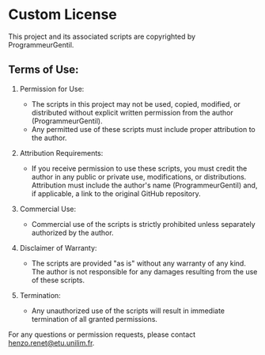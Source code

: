 # Custom License

This project and its associated scripts are copyrighted by ProgrammeurGentil.

## Terms of Use:

1. Permission for Use:
   - The scripts in this project may not be used, copied, modified, or distributed without explicit written permission from the author (ProgrammeurGentil).
   - Any permitted use of these scripts must include proper attribution to the author.

2. Attribution Requirements:
   - If you receive permission to use these scripts, you must credit the author in any public or private use, modifications, or distributions. Attribution must include the author's name (ProgrammeurGentil) and, if applicable, a link to the original GitHub repository.

3. Commercial Use:
   - Commercial use of the scripts is strictly prohibited unless separately authorized by the author.

4. Disclaimer of Warranty:
   - The scripts are provided "as is" without any warranty of any kind. The author is not responsible for any damages resulting from the use of these scripts.

5. Termination:
   - Any unauthorized use of the scripts will result in immediate termination of all granted permissions.

For any questions or permission requests, please contact henzo.renet@etu.unilim.fr.

